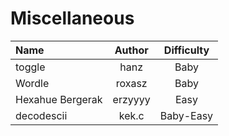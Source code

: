 # Miscellaneous

| Name             | Author  | Difficulty |
| :--------------- | :-----: | :--------: |
| toggle           |  hanz   |    Baby    |
| Wordle           | roxasz  |    Baby    |
| Hexahue Bergerak | erzyyyy |    Easy    |
| decodescii       |  kek.c  | Baby-Easy  |

